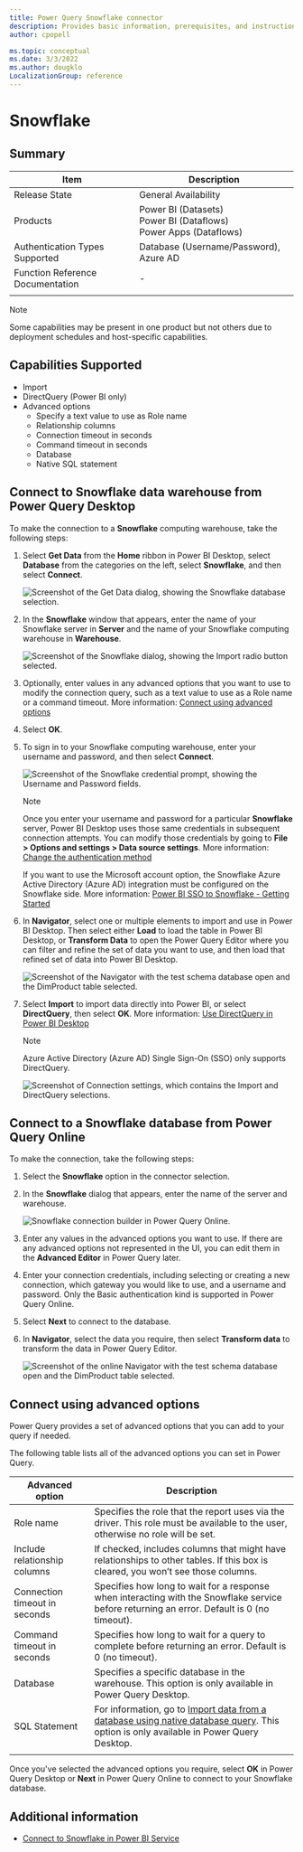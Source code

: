 ```yaml
---
title: Power Query Snowflake connector
description: Provides basic information, prerequisites, and instructions on how to connect to Snowflake database, along with native query folding instructions and troubleshooting tips.
author: cpopell

ms.topic: conceptual
ms.date: 3/3/2022
ms.author: dougklo
LocalizationGroup: reference
---
```


# Snowflake

## Summary

| Item | Description |
| ---- | ----------- |
| Release State | General Availability |
| Products | Power BI (Datasets)<br/>Power BI (Dataflows)<br/>Power Apps (Dataflows) |
| Authentication Types Supported | Database (Username/Password), Azure AD |
| Function Reference Documentation | - |
| | |

> [!Note]
> Some capabilities may be present in one product but not others due to deployment schedules and host-specific capabilities.

## Capabilities Supported

- Import
- DirectQuery (Power BI only)
- Advanced options
  - Specify a text value to use as Role name
  - Relationship columns
  - Connection timeout in seconds
  - Command timeout in seconds
  - Database
  - Native SQL statement

## Connect to Snowflake data warehouse from Power Query Desktop

To make the connection to a **Snowflake** computing warehouse, take the following steps:

1. Select **Get Data** from the **Home** ribbon in Power BI Desktop, select **Database** from the categories on the left, select **Snowflake**, and then select **Connect**.

   ![Screenshot of the Get Data dialog, showing the Snowflake database selection.](./media/Snowflake/snowflake-get-data.png)

2. In the **Snowflake** window that appears, enter the name of your Snowflake server in **Server** and the name of your Snowflake computing warehouse in **Warehouse**.

   ![Screenshot of the Snowflake dialog, showing the Import radio button selected.](./media/Snowflake/snowflake-connection-screen.png)

3. Optionally, enter values in any advanced options that you want to use to modify the connection query, such as a text value to use as a Role name or a command timeout. More information: [Connect using advanced options](#connect-using-advanced-options)

4. Select **OK**.

5. To sign in to your Snowflake computing warehouse, enter your username and password, and then select **Connect**.

   ![Screenshot of the Snowflake credential prompt, showing the Username and Password fields.](./media/Snowflake/snowflake-authentication.png)

   > [!NOTE]
   > Once you enter your username and password for a particular **Snowflake** server, Power BI Desktop uses those same credentials in subsequent connection attempts. You can modify those credentials by going to **File > Options and settings > Data source settings**. More information: [Change the authentication method](../ConnectorAuthentication.md#change-the-authentication-method)

   If you want to use the Microsoft account option, the Snowflake Azure Active Directory (Azure AD) integration must be configured on the Snowflake side. More information: [Power BI SSO to Snowflake - Getting Started](https://docs.snowflake.com/en/user-guide/oauth-powerbi.html#getting-started)

6. In **Navigator**, select one or multiple elements to import and use in Power BI Desktop. Then select either **Load** to load the table in Power BI Desktop, or **Transform Data** to open the Power Query Editor where you can filter and refine the set of data you want to use, and then load that refined set of data into Power BI Desktop.

   ![Screenshot of the Navigator with the test schema database open and the DimProduct table selected.](./media/Snowflake/navigator-desktop.png)

7. Select **Import** to import data directly into Power BI, or select **DirectQuery**, then select **OK**. More information: [Use DirectQuery in Power BI Desktop](/power-bi/connect-data/desktop-use-directquery)

   >[!Note]
   >Azure Active Directory (Azure AD) Single Sign-On (SSO) only supports DirectQuery.

   ![Screenshot of Connection settings, which contains the Import and DirectQuery selections.](./media/Snowflake/connection-settings-desktop.png)

## Connect to a Snowflake database from Power Query Online

To make the connection, take the following steps:

1. Select the **Snowflake** option in the connector selection.

2. In the **Snowflake** dialog that appears, enter the name of the server and warehouse.

   ![Snowflake connection builder in Power Query Online.](./media/Snowflake/snowflake-pqo-advanced.png)

3. Enter any values in the advanced options you want to use. If there are any advanced options not represented in the UI, you can edit them in the **Advanced Editor** in Power Query later.

4. Enter your connection credentials, including selecting or creating a new connection, which gateway you would like to use, and a username and password. Only the Basic authentication kind is supported in Power Query Online.

5. Select **Next** to connect to the database.

6. In **Navigator**, select the data you require, then select **Transform data** to transform the data in Power Query Editor.

   ![Screenshot of the online Navigator with the test schema database open and the DimProduct table selected.](./media/Snowflake/navigator-online.png)

## Connect using advanced options

Power Query provides a set of advanced options that you can add to your query if needed.

The following table lists all of the advanced options you can set in Power Query.

| Advanced option | Description |
| --------------- | ----------- |
| Role name | Specifies the role that the report uses via the driver. This role must be available to the user, otherwise no role will be set. |
| Include relationship columns | If checked, includes columns that might have relationships to other tables. If this box is cleared, you won’t see those columns. |
| Connection timeout in seconds | Specifies how long to wait for a response when interacting with the Snowflake service before returning an error. Default is 0 (no timeout).|
| Command timeout in seconds | Specifies how long to wait for a query to complete before returning an error. Default is 0 (no timeout). |
| Database | Specifies a specific database in the warehouse. This option is only available in Power Query Desktop. |
| SQL Statement | For information, go to [Import data from a database using native database query](../native-database-query.md). This option is only available in Power Query Desktop. |
| | |

Once you've selected the advanced options you require, select **OK** in Power Query Desktop or **Next** in Power Query Online to connect to your Snowflake database.

## Additional information

- [Connect to Snowflake in Power BI Service](/power-bi/connect-data/service-connect-snowflake)
